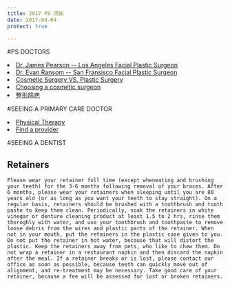 ```yaml
---
title: 2017 PS 须知
date: 2017-04-04
protect: true

---
```

#PS DOCTORS
<li><a href = "http://www.pearsonmd.com/scar-revision.htm">Dr. James Pearson -- Los Angeles Facial Plastic Surgeon</a></li>
<li><a href = "http://www.sanfranciscofacialplasticsurgery.com/reconstructive-procedures-san-francisco/scar-revision/">Dr. Evan Ransom -- San Fransisco Facial Plastic Surgeon</a></li>


<li><a href = "http://www.americanboardcosmeticsurgery.org/patient-resources/cosmetic-surgery-vs-plastic-surgery/">Cosmetic Surgery VS. Plastic Surgery</a></li>
<li><a href = "http://www.americanboardcosmeticsurgery.org/patient-resources/choosing-a-cosmetic-surgeon/">Choosing a cosmetic surgeon</a></li>
<li><a href = "http://www.17qzx.com/pfmr/29770/">整形除疤</a></li>

#SEEING A PRIMARY CARE DOCTOR
<li><a href = "http://www.womenshealthapta.org/wp-content/uploads/2013/11/Do_I_need_a_referral_for_Physical_Therapy.pdf">Physical Therapy</a></li>
<li><a href = "https://www.umr.com/oss/cms/umr/choice_plus_excl.html">Find a provider</a></li>

#SEEING A DENTIST 
## Retainers
```
Please wear your retainer full time (except wheneating and brushing your teeth) for the 3-6 months following removal of your braces. After 6 months, please wear your retainers when sleeping until you are 80 years old (or as long as you want your teeth to stay straight). On a regular basis, retainers should be brushed with a toothbrush and tooth paste to keep them clean. Periodically, soak the retainers in white vinegar or denture cleaning product at least 1.5 to 2 hrs, rinse them thoroghly with water, and use your toothbrush and toothpaste to remove loose debris from the wires and plastic parts of the retainer. When not in your mouth, put the retainers in the plastic case given to you. Do not put the retainer in hot water, because that will distort the plastic. Keep the retainers away from pets, who like to chew them. Do not wrap a retainer in a restaurant napkin and then discard the napkin after the meal. If a retainer breaks or is lost, please contact our office as soon as possible, because teeth can quickly move out of alignment, and re-treatment may be necessary. Take good care of your retainer, because a fee will be assessed for lost or broken retainers. 
```

